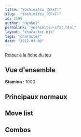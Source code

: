 ```yaml
---
title: "Yoshimitsu (SFxT)"
slug:  "Yoshimitsu_(SFxT)"
id: 2199
author: "Hynkel"
permalink: "yoshimitsu-sfxt.html"
layout: "character.njk"
tags: "character"
date: "2012-03-08"
---
```


[Retour à la fiche du jeu](Street_Fighter_x_Tekken)

## Vue d'ensemble

**Stamina :** 1000

## Principaux normaux

## Move list

## Combos
